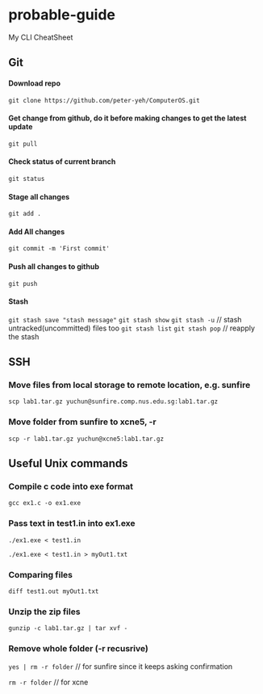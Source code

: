 # probable-guide
My CLI CheatSheet

## Git
#### Download repo
`git clone https://github.com/peter-yeh/ComputerOS.git`

#### Get change from github, do it before making changes to get the latest update
`git pull`

#### Check status of current branch
`git status`

#### Stage all changes
`git add .`

#### Add All changes
`git commit -m 'First commit'` 

#### Push all changes to github
`git push`

#### Stash
`git stash save "stash message"`
`git stash show`
`git stash -u` // stash untracked(uncommitted) files too
`git stash list`
`git stash pop` // reapply the stash

## SSH
### Move **files** from local storage to remote location, e.g. sunfire
`scp lab1.tar.gz yuchun@sunfire.comp.nus.edu.sg:lab1.tar.gz`

### Move **folder** from sunfire to xcne5, -r
`scp -r lab1.tar.gz yuchun@xcne5:lab1.tar.gz`


## Useful Unix commands
### Compile c code into exe format
`gcc ex1.c -o ex1.exe`

### Pass text in test1.in into ex1.exe
`./ex1.exe < test1.in`

`./ex1.exe < test1.in > myOut1.txt`

### Comparing files
`diff test1.out myOut1.txt`

### Unzip the zip files
`gunzip -c lab1.tar.gz | tar xvf -`

### Remove whole folder (-r recusrive)
`yes | rm -r folder` // for sunfire since it keeps asking confirmation

`rm -r folder` // for xcne

